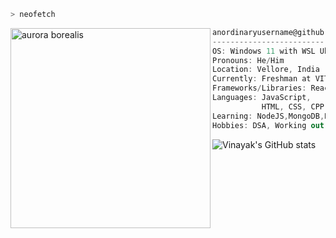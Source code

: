 ```zsh
> neofetch
```

<img align="left" src="https://i.ytimg.com/vi/N-TV_6eIDxw/hqdefault.jpg" alt="aurora borealis" width="320" /> 

```csharp
anordinaryusername@github
-------------------------
OS: Windows 11 with WSL Ubuntu version 2
Pronouns: He/Him
Location: Vellore, India
Currently: Freshman at VIT Vellore
Frameworks/Libraries: React
Languages: JavaScript,
           HTML, CSS, CPP , Python, LaTex
Learning: NodeJS,MongoDB,Express, SQL, C
Hobbies: DSA, Working out, Music, Watching shows/movies/anime, Studying random stuff, travelling
```



![Vinayak's GitHub stats](https://github-readme-stats.vercel.app/api?username=Vinayak-Joshi15&show_icons=true&theme=radical)
